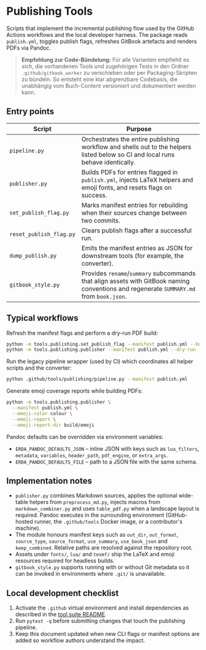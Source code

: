 # Publishing Tools

Scripts that implement the incremental publishing flow used by the GitHub
Actions workflows and the local developer harness.  The package reads
`publish.yml`, toggles publish flags, refreshes GitBook artefacts and renders
PDFs via Pandoc.

> **Empfehlung zur Code-Bündelung:** Für alle Varianten empfiehlt es sich, die vorhandenen
> Tools und zugehörigen Tests in den Ordner `.github/gitbook_worker` zu verschieben oder per
> Packaging-Skripten zu bündeln. So entsteht eine klar abgrenzbare Codebasis, die unabhängig
> vom Buch-Content versioniert und dokumentiert werden kann.

## Entry points

| Script | Purpose |
| --- | --- |
| `pipeline.py` | Orchestrates the entire publishing workflow and shells out to the helpers listed below so CI and local runs behave identically. |
| `publisher.py` | Builds PDFs for entries flagged in `publish.yml`, injects LaTeX helpers and emoji fonts, and resets flags on success. |
| `set_publish_flag.py` | Marks manifest entries for rebuilding when their sources change between two commits. |
| `reset_publish_flag.py` | Clears publish flags after a successful run. |
| `dump_publish.py` | Emits the manifest entries as JSON for downstream tools (for example, the converter). |
| `gitbook_style.py` | Provides `rename`/`summary` subcommands that align assets with GitBook naming conventions and regenerate `SUMMARY.md` from `book.json`. |

## Typical workflows

Refresh the manifest flags and perform a dry-run PDF build:

```bash
python -m tools.publishing.set_publish_flag --manifest publish.yml --base-ref HEAD^ --head-ref HEAD
python -m tools.publishing.publisher --manifest publish.yml --dry-run
```

Run the legacy pipeline wrapper (used by CI) which coordinates all helper
scripts and the converter:

```bash
python .github/tools/publishing/pipeline.py --manifest publish.yml
```

Generate emoji coverage reports while building PDFs:

```bash
python -m tools.publishing.publisher \
  --manifest publish.yml \
  --emoji-color colour \
  --emoji-report \
  --emoji-report-dir build/emoji
```

Pandoc defaults can be overridden via environment variables:

* `ERDA_PANDOC_DEFAULTS_JSON` – inline JSON with keys such as `lua_filters`,
  `metadata`, `variables`, `header_path`, `pdf_engine`, or `extra_args`.
* `ERDA_PANDOC_DEFAULTS_FILE` – path to a JSON file with the same schema.

## Implementation notes

* `publisher.py` combines Markdown sources, applies the optional wide-table
  helpers from `preprocess_md.py`, injects macros from `markdown_combiner.py` and
  uses `table_pdf.py` when a landscape layout is required.  Pandoc executes in
  the surrounding environment (GitHub-hosted runner, the `.github/tools` Docker
  image, or a contributor's machine).
* The module honours manifest keys such as `out_dir`, `out_format`,
  `source_type`, `source_format`, `use_summary`, `use_book_json` and
  `keep_combined`.  Relative paths are resolved against the repository root.
* Assets under `fonts/`, `lua/` and `texmf/` ship the LaTeX and emoji resources
  required for headless builds.
* `gitbook_style.py` supports running with or without Git metadata so it can be
  invoked in environments where `.git/` is unavailable.

## Local development checklist

1. Activate the `.github` virtual environment and install dependencies as
   described in the [tool suite README](../README.md).
2. Run `pytest -q` before submitting changes that touch the publishing pipeline.
3. Keep this document updated when new CLI flags or manifest options are added so
   workflow authors understand the impact.
